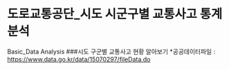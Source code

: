 # 도로교통공단_시도 시군구별 교통사고 통계 분석
Basic_Data Analysis
###시도 구군별 교통사고 현황 알아보기
*공공데이터파일 : https://www.data.go.kr/data/15070297/fileData.do
